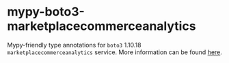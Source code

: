 # mypy-boto3-marketplacecommerceanalytics

Mypy-friendly type annotations for `boto3` 1.10.18 `marketplacecommerceanalytics` service.
More information can be found [here](https://github.com/vemel/mypy_boto3).